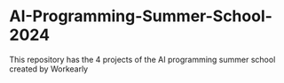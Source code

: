# AI-Programming-Summer-School-2024
This repository has the 4 projects of the AI programming summer school created by Workearly 
